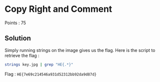 # Copy Right and Comment

Points : 75

## Solution

Simply running strings on the image gives us the flag. Here is the script to retrieve the flag :

```sh
strings key.jpg | grep "HE{.*}"
```

Flag : `HE{7e69c214546a931d52312bb92da9d87d}`
